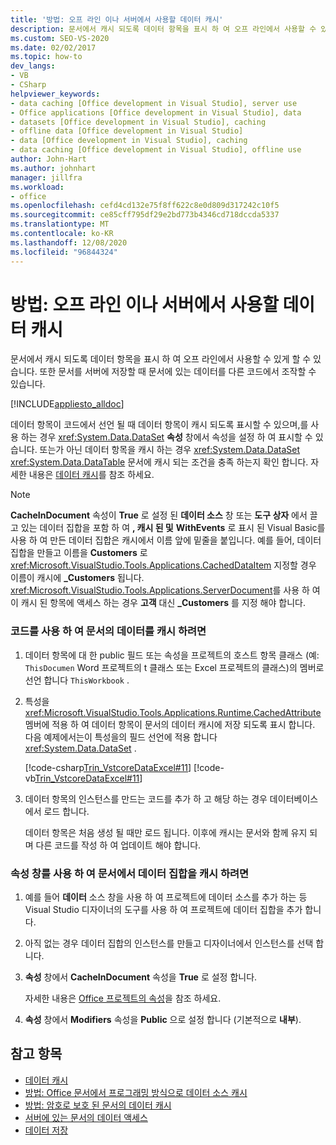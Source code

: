 ```yaml
---
title: '방법: 오프 라인 이나 서버에서 사용할 데이터 캐시'
description: 문서에서 캐시 되도록 데이터 항목을 표시 하 여 오프 라인에서 사용할 수 있도록 합니다. 이렇게 하면 다른 코드에서 문서의 데이터를 조작할 수 있습니다.
ms.custom: SEO-VS-2020
ms.date: 02/02/2017
ms.topic: how-to
dev_langs:
- VB
- CSharp
helpviewer_keywords:
- data caching [Office development in Visual Studio], server use
- Office applications [Office development in Visual Studio], data
- datasets [Office development in Visual Studio], caching
- offline data [Office development in Visual Studio]
- data [Office development in Visual Studio], caching
- data caching [Office development in Visual Studio], offline use
author: John-Hart
ms.author: johnhart
manager: jillfra
ms.workload:
- office
ms.openlocfilehash: cefd4cd132e75f8ff622c8e0d809d317242c10f5
ms.sourcegitcommit: ce85cff795df29e2bd773b4346cd718dccda5337
ms.translationtype: MT
ms.contentlocale: ko-KR
ms.lasthandoff: 12/08/2020
ms.locfileid: "96844324"
---
```

# <a name="how-to-cache-data-for-use-offline-or-on-a-server"></a>방법: 오프 라인 이나 서버에서 사용할 데이터 캐시
  문서에서 캐시 되도록 데이터 항목을 표시 하 여 오프 라인에서 사용할 수 있게 할 수 있습니다. 또한 문서를 서버에 저장할 때 문서에 있는 데이터를 다른 코드에서 조작할 수 있습니다.

 [!INCLUDE[appliesto_alldoc](../vsto/includes/appliesto-alldoc-md.md)]

 데이터 항목이 코드에서 선언 될 때 데이터 항목이 캐시 되도록 표시할 수 있으며,를 사용 하는 경우 <xref:System.Data.DataSet> **속성** 창에서 속성을 설정 하 여 표시할 수 있습니다. 또는가 아닌 데이터 항목을 캐시 하는 경우 <xref:System.Data.DataSet> <xref:System.Data.DataTable> 문서에 캐시 되는 조건을 충족 하는지 확인 합니다. 자세한 내용은 [데이터 캐시](../vsto/caching-data.md)를 참조 하세요.

> [!NOTE]
> **CacheInDocument** 속성이 **True** 로 설정 된 **데이터 소스** 창 또는 **도구 상자** 에서 끌고 있는 데이터 집합을 포함 하 여 **, 캐시 된 및** **WithEvents** 로 표시 된 Visual Basic를 사용 하 여 만든 데이터 집합은 캐시에서 이름 앞에 밑줄을 붙입니다. 예를 들어, 데이터 집합을 만들고 이름을 **Customers** 로 <xref:Microsoft.VisualStudio.Tools.Applications.CachedDataItem> 지정할 경우 이름이 캐시에 **_Customers** 됩니다. <xref:Microsoft.VisualStudio.Tools.Applications.ServerDocument>를 사용 하 여이 캐시 된 항목에 액세스 하는 경우 **고객** 대신 **_Customers** 를 지정 해야 합니다.

### <a name="to-cache-data-in-the-document-using-code"></a>코드를 사용 하 여 문서의 데이터를 캐시 하려면

1. 데이터 항목에 대 한 public 필드 또는 속성을 프로젝트의 호스트 항목 클래스 (예: `ThisDocumen` Word 프로젝트의 t 클래스 또는 Excel 프로젝트의 클래스)의 멤버로 선언 합니다 `ThisWorkbook` .

2. 특성을 <xref:Microsoft.VisualStudio.Tools.Applications.Runtime.CachedAttribute> 멤버에 적용 하 여 데이터 항목이 문서의 데이터 캐시에 저장 되도록 표시 합니다. 다음 예제에서는이 특성을의 필드 선언에 적용 합니다 <xref:System.Data.DataSet> .

     [!code-csharp[Trin_VstcoreDataExcel#11](../vsto/codesnippet/CSharp/Trin_VstcoreDataExcelCS/Sheet1.cs#11)]
     [!code-vb[Trin_VstcoreDataExcel#11](../vsto/codesnippet/VisualBasic/Trin_VstcoreDataExcelVB/Sheet1.vb#11)]

3. 데이터 항목의 인스턴스를 만드는 코드를 추가 하 고 해당 하는 경우 데이터베이스에서 로드 합니다.

     데이터 항목은 처음 생성 될 때만 로드 됩니다. 이후에 캐시는 문서와 함께 유지 되며 다른 코드를 작성 하 여 업데이트 해야 합니다.

### <a name="to-cache-a-dataset-in-the-document-by-using-the-properties-window"></a>속성 창를 사용 하 여 문서에서 데이터 집합을 캐시 하려면

1. 예를 들어 **데이터** 소스 창을 사용 하 여 프로젝트에 데이터 소스를 추가 하는 등 Visual Studio 디자이너의 도구를 사용 하 여 프로젝트에 데이터 집합을 추가 합니다.

2. 아직 없는 경우 데이터 집합의 인스턴스를 만들고 디자이너에서 인스턴스를 선택 합니다.

3. **속성** 창에서 **CacheInDocument** 속성을 **True** 로 설정 합니다.

     자세한 내용은 [Office 프로젝트의 속성](../vsto/properties-in-office-projects.md)을 참조 하세요.

4. **속성** 창에서 **Modifiers** 속성을 **Public** 으로 설정 합니다 (기본적으로 **내부**).

## <a name="see-also"></a>참고 항목
- [데이터 캐시](../vsto/caching-data.md)
- [방법: Office 문서에서 프로그래밍 방식으로 데이터 소스 캐시](../vsto/how-to-programmatically-cache-a-data-source-in-an-office-document.md)
- [방법: 암호로 보호 된 문서의 데이터 캐시](../vsto/how-to-cache-data-in-a-password-protected-document.md)
- [서버에 있는 문서의 데이터 액세스](../vsto/accessing-data-in-documents-on-the-server.md)
- [데이터 저장](../data-tools/save-data-back-to-the-database.md)
